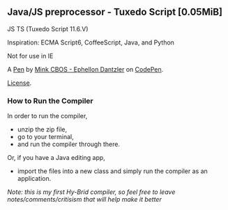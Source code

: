 Java/JS preprocessor - Tuxedo Script [0.05MiB]
-----------------------------------------------------
JS TS (Tuxedo Script 11.6.V)

Inspiration:
ECMA Script6, CoffeeScript, Java, and Python

Not for use in IE

A [Pen](http://codepen.io/Ephellon/pen/EvxVaJ) by [Mink CBOS - Ephellon Dantzler](http://codepen.io/Ephellon) on [CodePen](http://codepen.io/).

[License](http://codepen.io/Ephellon/pen/EVxVaj/license).

### How to Run the Compiler
In order to run the compiler,
- unzip the zip file,
- go to your terminal,
- and run the compiler through there.

Or, if you have a Java editing app,
- import the files into a new class and simply run the compiler as an application.

_Note: this is my first Hy-Brid compiler, so feel free to leave notes/comments/critisism that will help make it better_